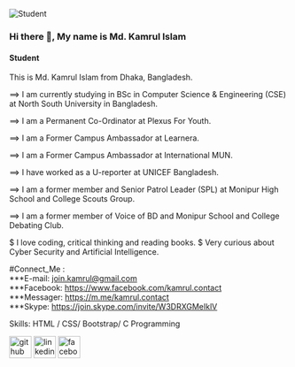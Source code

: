 ![Student](https://scontent.fdac135-1.fna.fbcdn.net/v/t39.30808-6/271683261_2078073302350992_5077596636509796015_n.jpg?stp=dst-jpg_s960x960&_nc_cat=104&ccb=1-5&_nc_sid=e3f864&_nc_eui2=AeF7Bals2n-drAiTV3M23kn3eD-ucdZLcnN4P65x1ktyc8WqoJpu7qlWk3vkPuOQAwGBqkaao1zplbQ0XTFWs8e_&_nc_ohc=zblhcjxNI_sAX-oTmLZ&_nc_ht=scontent.fdac135-1.fna&oh=00_AT_kMG_0qZwvHW3hdNjI8McfbvprNEJ9rftN_OpOmb53KA&oe=623B8855)

### Hi there 👋, My name is Md. Kamrul Islam
#### Student

This is Md. Kamrul Islam from Dhaka, Bangladesh. 

==> I am currently studying in BSc in Computer Science & Engineering (CSE) at North South University in Bangladesh.

==> I am a Permanent Co-Ordinator at Plexus For Youth.

==> I am a Former Campus Ambassador at Learnera.

==> I am a Former Campus Ambassador at International MUN.

==> I have worked as a U-reporter at UNICEF Bangladesh.

==> I am a former member and Senior Patrol Leader (SPL) at Monipur High School and College Scouts Group.

==> I am a former member of Voice of BD and Monipur School and College Debating Club. 


$ I love coding, critical thinking and reading books.
$ Very curious about Cyber Security and Artificial Intelligence.


#Connect_Me :<br>
***E-mail: join.kamrul@gmail.com<br>
***Facebook: https://www.facebook.com/kamrul.contact<br>
***Messager: https://m.me/kamrul.contact<br>
***Skype: https://join.skype.com/invite/W3DRXGMeIklV<br>

Skills: HTML / CSS/ Bootstrap/ C Programming 



[<img src='https://cdn.jsdelivr.net/npm/simple-icons@3.0.1/icons/github.svg' alt='github' height='40'>](https://github.com/https://github.com/md-kamrul)  [<img src='https://cdn.jsdelivr.net/npm/simple-icons@3.0.1/icons/linkedin.svg' alt='linkedin' height='40'>](https://www.linkedin.com/in/https://www.linkedin.com/in/kamrul-contact/)  [<img src='https://cdn.jsdelivr.net/npm/simple-icons@3.0.1/icons/facebook.svg' alt='facebook' height='40'>](https://www.facebook.com/https://www.facebook.com/kamrul.contact/)  

